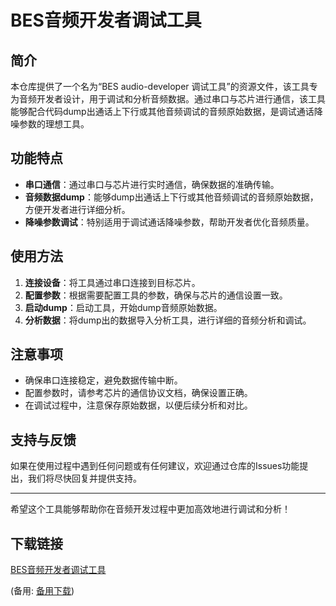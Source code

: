 # BES音频开发者调试工具

## 简介

本仓库提供了一个名为“BES audio-developer 调试工具”的资源文件，该工具专为音频开发者设计，用于调试和分析音频数据。通过串口与芯片进行通信，该工具能够配合代码dump出通话上下行或其他音频调试的音频原始数据，是调试通话降噪参数的理想工具。

## 功能特点

- **串口通信**：通过串口与芯片进行实时通信，确保数据的准确传输。
- **音频数据dump**：能够dump出通话上下行或其他音频调试的音频原始数据，方便开发者进行详细分析。
- **降噪参数调试**：特别适用于调试通话降噪参数，帮助开发者优化音频质量。

## 使用方法

1. **连接设备**：将工具通过串口连接到目标芯片。
2. **配置参数**：根据需要配置工具的参数，确保与芯片的通信设置一致。
3. **启动dump**：启动工具，开始dump音频原始数据。
4. **分析数据**：将dump出的数据导入分析工具，进行详细的音频分析和调试。

## 注意事项

- 确保串口连接稳定，避免数据传输中断。
- 配置参数时，请参考芯片的通信协议文档，确保设置正确。
- 在调试过程中，注意保存原始数据，以便后续分析和对比。

## 支持与反馈

如果在使用过程中遇到任何问题或有任何建议，欢迎通过仓库的Issues功能提出，我们将尽快回复并提供支持。

---

希望这个工具能够帮助你在音频开发过程中更加高效地进行调试和分析！

## 下载链接
[BES音频开发者调试工具](https://pan.quark.cn/s/a7296fa00c2b) 

(备用: [备用下载](https://pan.baidu.com/s/1X_CKEVlOq-yzc2jG0IeNTg?pwd=1234))
